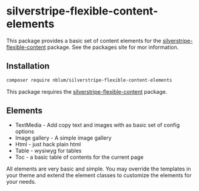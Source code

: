 # silverstripe-flexible-content-elements

This package provides a basic set of content elements for the [silverstripe-flexible-content](https://github.com/nblum/silverstripe-flexible-content) package.
See the packages site for mor information.

## Installation

```sh
composer require nblum/silverstripe-flexible-content-elements
```

This package requires the [silverstripe-flexible-content](https://github.com/nblum/silverstripe-flexible-content) package.

## Elements
 - TextMedia - Add copy text and images with as basic set of config options
 - Image gallery - A simple image gallery
 - Html - just hack plain html
 - Table - wysiwyg for tables
 - Toc - a basic table of contents for the current page

All elements are very basic and simple. You may override the templates in your theme and extend the element classes to 
customize the elements for your needs.



